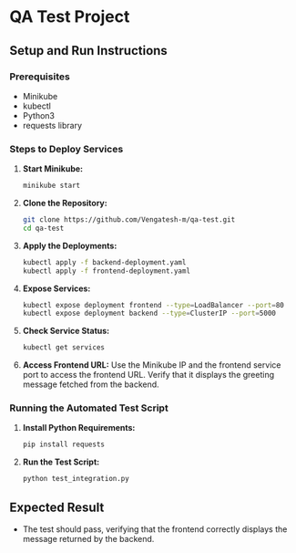 
# QA Test Project

## Setup and Run Instructions

### Prerequisites
- Minikube
- kubectl
- Python3
- requests library

### Steps to Deploy Services

1. **Start Minikube:**
   ```sh
   minikube start
   ```

2. **Clone the Repository:**
   ```sh
   git clone https://github.com/Vengatesh-m/qa-test.git
   cd qa-test
   ```

3. **Apply the Deployments:**
   ```sh
   kubectl apply -f backend-deployment.yaml
   kubectl apply -f frontend-deployment.yaml
   ```

4. **Expose Services:**
   ```sh
   kubectl expose deployment frontend --type=LoadBalancer --port=80
   kubectl expose deployment backend --type=ClusterIP --port=5000
   ```

5. **Check Service Status:**
   ```sh
   kubectl get services
   ```

6. **Access Frontend URL:**
   Use the Minikube IP and the frontend service port to access the frontend URL. Verify that it displays the greeting message fetched from the backend.

### Running the Automated Test Script

1. **Install Python Requirements:**
   ```sh
   pip install requests
   ```

2. **Run the Test Script:**
   ```sh
   python test_integration.py
   ```

## Expected Result
- The test should pass, verifying that the frontend correctly displays the message returned by the backend.
